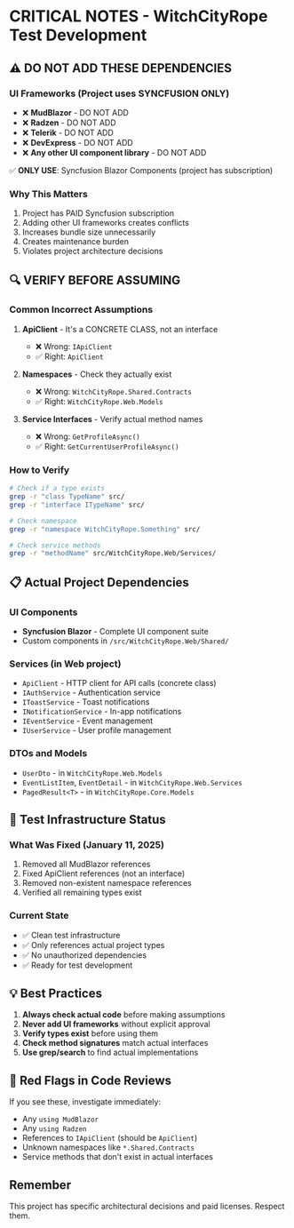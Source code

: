 # CRITICAL NOTES - WitchCityRope Test Development

## ⚠️ DO NOT ADD THESE DEPENDENCIES

### UI Frameworks (Project uses SYNCFUSION ONLY)
- ❌ **MudBlazor** - DO NOT ADD
- ❌ **Radzen** - DO NOT ADD  
- ❌ **Telerik** - DO NOT ADD
- ❌ **DevExpress** - DO NOT ADD
- ❌ **Any other UI component library** - DO NOT ADD

✅ **ONLY USE**: Syncfusion Blazor Components (project has subscription)

### Why This Matters
1. Project has PAID Syncfusion subscription
2. Adding other UI frameworks creates conflicts
3. Increases bundle size unnecessarily
4. Creates maintenance burden
5. Violates project architecture decisions

## 🔍 VERIFY BEFORE ASSUMING

### Common Incorrect Assumptions
1. **ApiClient** - It's a CONCRETE CLASS, not an interface
   - ❌ Wrong: `IApiClient`
   - ✅ Right: `ApiClient`

2. **Namespaces** - Check they actually exist
   - ❌ Wrong: `WitchCityRope.Shared.Contracts`
   - ✅ Right: `WitchCityRope.Web.Models`

3. **Service Interfaces** - Verify actual method names
   - ❌ Wrong: `GetProfileAsync()`
   - ✅ Right: `GetCurrentUserProfileAsync()`

### How to Verify
```bash
# Check if a type exists
grep -r "class TypeName" src/
grep -r "interface ITypeName" src/

# Check namespace
grep -r "namespace WitchCityRope.Something" src/

# Check service methods
grep -r "methodName" src/WitchCityRope.Web/Services/
```

## 📋 Actual Project Dependencies

### UI Components
- **Syncfusion Blazor** - Complete UI component suite
- Custom components in `/src/WitchCityRope.Web/Shared/`

### Services (in Web project)
- `ApiClient` - HTTP client for API calls (concrete class)
- `IAuthService` - Authentication service
- `IToastService` - Toast notifications
- `INotificationService` - In-app notifications
- `IEventService` - Event management
- `IUserService` - User profile management

### DTOs and Models
- `UserDto` - in `WitchCityRope.Web.Models`
- `EventListItem`, `EventDetail` - in `WitchCityRope.Web.Services`
- `PagedResult<T>` - in `WitchCityRope.Core.Models`

## 🚨 Test Infrastructure Status

### What Was Fixed (January 11, 2025)
1. Removed all MudBlazor references
2. Fixed ApiClient references (not an interface)
3. Removed non-existent namespace references
4. Verified all remaining types exist

### Current State
- ✅ Clean test infrastructure
- ✅ Only references actual project types
- ✅ No unauthorized dependencies
- ✅ Ready for test development

## 💡 Best Practices

1. **Always check actual code** before making assumptions
2. **Never add UI frameworks** without explicit approval
3. **Verify types exist** before using them
4. **Check method signatures** match actual interfaces
5. **Use grep/search** to find actual implementations

## 🔴 Red Flags in Code Reviews

If you see these, investigate immediately:
- Any `using MudBlazor`
- Any `using Radzen`
- References to `IApiClient` (should be `ApiClient`)
- Unknown namespaces like `*.Shared.Contracts`
- Service methods that don't exist in actual interfaces

## Remember
This project has specific architectural decisions and paid licenses. Respect them.